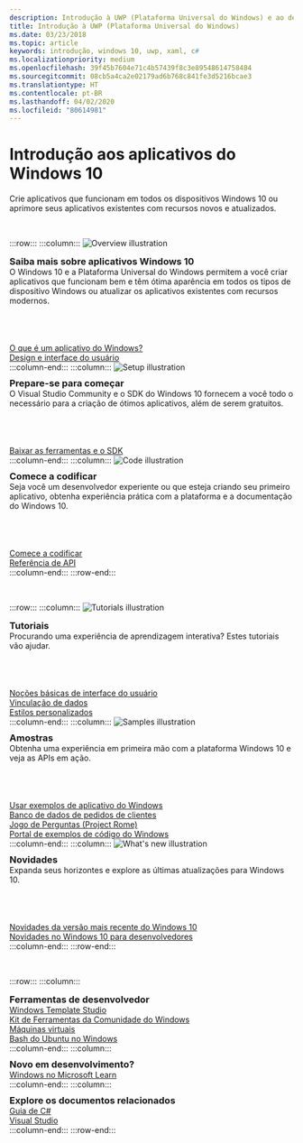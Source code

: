 ```yaml
---
description: Introdução à UWP (Plataforma Universal do Windows) e ao desenvolvimento de aplicativos para Windows 10.
title: Introdução à UWP (Plataforma Universal do Windows)
ms.date: 03/23/2018
ms.topic: article
keywords: introdução, windows 10, uwp, xaml, c#
ms.localizationpriority: medium
ms.openlocfilehash: 39f45b7604e71c4b57439f8c3e89548614758484
ms.sourcegitcommit: 08cb5a4ca2e02179ad6b768c841fe3d5216bcae3
ms.translationtype: HT
ms.contentlocale: pt-BR
ms.lasthandoff: 04/02/2020
ms.locfileid: "80614981"
---
```

# <a name="get-started-with-windows-10-apps"></a>Introdução aos aplicativos do Windows 10

Crie aplicativos que funcionam em todos os dispositivos Windows 10 ou aprimore seus aplicativos existentes com recursos novos e atualizados.

<br/>

:::row:::
    :::column:::
        <img src="https://docs.microsoft.com/media/illustrations/biztalk-developer-documentation-1.svg" alt="Overview illustration" />
        <h3 style="margin-top: 10px; margin-bottom: 0px">Saiba mais sobre aplicativos Windows 10</h3>
        <p style="margin-top: 0px; margin-bottom: 50px">O Windows 10 e a Plataforma Universal do Windows permitem a você criar aplicativos que funcionam bem e têm ótima aparência em todos os tipos de dispositivo Windows ou atualizar os aplicativos existentes com recursos modernos.</p>
        <br>
        <a href="//docs.microsoft.com/windows/uwp/get-started/universal-application-platform-guide">O que é um aplicativo do Windows?</a><br/>
        <a href="//developer.microsoft.com/windows/apps/design">Design e interface do usuário</a><br/>
    :::column-end:::
    :::column:::
        <img src="https://docs.microsoft.com/media/illustrations/biztalk-host-integration-install-configure.svg" alt="Setup illustration" />
        <h3 style="margin-top: 10px; margin-bottom: 0px">Prepare-se para começar</h3>
        <p style="margin-top: 0px; margin-bottom: 50px">O Visual Studio Community e o SDK do Windows 10 fornecem a você todo o necessário para a criação de ótimos aplicativos, além de serem gratuitos.</p>
        <br>
        <a href="//docs.microsoft.com/windows/uwp/get-started/get-set-up">Baixar as ferramentas e o SDK</a><br/>
    :::column-end:::
    :::column:::
        <img src="https://docs.microsoft.com/media/illustrations/team-services-dev-ops-test.svg" alt="Code illustration" />
        <h3 style="margin-top: 10px; margin-bottom: 0px">Comece a codificar</h3>
        <p style="margin-top: 0px; margin-bottom: 50px">Seja você um desenvolvedor experiente ou que esteja criando seu primeiro aplicativo, obtenha experiência prática com a plataforma e a documentação do Windows 10.</p>
        <br>
        <a href="//docs.microsoft.com/windows/uwp/get-started/create-uwp-apps">Comece a codificar</a><br/>
        <a href="//docs.microsoft.com/uwp/">Referência de API</a><br/>
    :::column-end:::
:::row-end:::

<br/>

:::row:::
    :::column:::
        <img src="https://docs.microsoft.com/media/illustrations/biztalk-get-started-get-started.svg" alt="Tutorials illustration" />
        <h3 style="margin-top: 10px; margin-bottom: 0px">Tutoriais</h3>
        <p style="margin-top: 0px; margin-bottom: 50px">Procurando uma experiência de aprendizagem interativa? Estes tutoriais vão ajudar.</p>
        <br>
        <a href="//docs.microsoft.com/windows/uwp/design/basics/xaml-basics-ui">Noções básicas de interface do usuário</a><br/>
        <a href="//docs.microsoft.com/windows/uwp/data-binding/xaml-basics-data-binding">Vinculação de dados</a><br/>
        <a href="//docs.microsoft.com/windows/uwp/design/basics/xaml-basics-style">Estilos personalizados</a><br/>
    :::column-end:::
    :::column:::
        <img src="https://docs.microsoft.com/media/illustrations/biztalk-get-started-scenarios.svg" alt="Samples illustration" />
        <h3 style="margin-top: 10px; margin-bottom: 0px">Amostras</h3>
        <p style="margin-top: 0px; margin-bottom: 50px">Obtenha uma experiência em primeira mão com a plataforma Windows 10 e veja as APIs em ação.</p>
        <br>
        <a href="//docs.microsoft.com/windows/uwp/get-started/get-uwp-app-samples">Usar exemplos de aplicativo do Windows</a><br/>
        <a href="//github.com/Microsoft/Windows-appsample-customers-orders-database">Banco de dados de pedidos de clientes</a><br/>
        <a href="//github.com/Microsoft/Windows-appsample-remote-system-sessions">Jogo de Perguntas (Project Rome)</a><br/>
        <a href="//developer.microsoft.com/windows/samples">Portal de exemplos de código do Windows</a><br/>
    :::column-end:::
    :::column:::
        <img src="https://docs.microsoft.com/media/illustrations/ms365enterprise-partner-news-2.svg" alt="What's new illustration" />
        <h3 style="margin-top: 10px; margin-bottom: 0px">Novidades</h3>
        <p style="margin-top: 0px; margin-bottom: 50px">Expanda seus horizontes e explore as últimas atualizações para Windows 10.</p>
        <br>
        <a href="//developer.microsoft.com/windows/windows-10-for-developers">Novidades da versão mais recente do Windows 10</a><br/>
        <a href="//docs.microsoft.com/windows/uwp/whats-new/windows-10-version-latest">Novidades no Windows 10 para desenvolvedores</a><br/>
    :::column-end:::
:::row-end:::

<br/>

:::row:::
    :::column:::
        <h3 style="margin-top: 10px; margin-bottom: 0px">Ferramentas de desenvolvedor</h3>
        <a href="https://github.com/Microsoft/WindowsTemplateStudio/">Windows Template Studio</a><br/>
        <a href="//docs.microsoft.com/windows/uwpcommunitytoolkit/">Kit de Ferramentas da Comunidade do Windows</a><br/>
        <a href="//developer.microsoft.com/windows/downloads/virtual-machines">Máquinas virtuais</a><br/>
        <a href="//docs.microsoft.com/windows/wsl/about">Bash do Ubuntu no Windows</a><br/>
    :::column-end:::
    :::column:::
        <h3 style="margin-top: 10px; margin-bottom: 0px">Novo em desenvolvimento?</h3>
        <a href="//docs.microsoft.com/learn/browse/?products=windows&resource_type=module">Windows no Microsoft Learn</a><br/>
    :::column-end:::
    :::column:::
        <h3 style="margin-top: 10px; margin-bottom: 0px">Explore os documentos relacionados</h3>
        <a href="//docs.microsoft.com/dotnet/csharp/">Guia de C#</a><br/>
        <a href="//docs.microsoft.com/visualstudio/ide/">Visual Studio</a><br/>
    :::column-end:::
:::row-end:::
